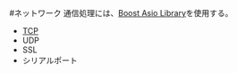 #ネットワーク
通信処理には、[Boost Asio Library](http://www.boost.org/doc/libs/release/doc/html/boost_asio.html)を使用する。

- [TCP](network/tcp.md)
- UDP
- SSL
- シリアルポート

